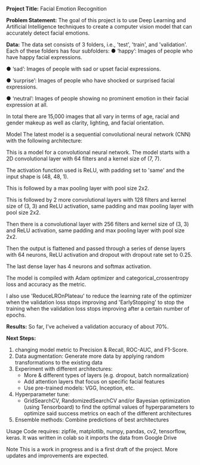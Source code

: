 **Project Title:** Facial Emotion Recognition

**Problem Statement:**
The goal of this project is to use Deep Learning and Artificial Intelligence techniques to create a computer vision model that can accurately detect facial emotions.

**Data:**
The data set consists of 3 folders, i.e., 'test', 'train', and 'validation'. Each of these folders has four subfolders:
● ‘happy’: Images of people who have happy facial expressions.

● ‘sad’: Images of people with sad or upset facial expressions.

● ‘surprise’: Images of people who have shocked or surprised facial expressions.

● ‘neutral’: Images of people showing no prominent emotion in their facial expression at all.

In total there are 15,000 images that all vary in terms of age, racial and gender makeup as well as clarity, lighting, and facial orientation.


Model
The latest model is a sequential convolutional neural network (CNN) with the following architecture:

This is a model for a convolutional neural network. The model starts with a 2D convolutional layer with 64 filters and a kernel size of (7, 7). 

The activation function used is ReLU, with padding set to 'same' and the input shape is (48, 48, 1). 

This is followed by a max pooling layer with pool size 2x2. 

This is followed by 2 more convolutional layers with 128 filters and kernel size of (3, 3) and ReLU activation, same padding and max pooling layer with pool size 2x2. 

Then there is a convolutional layer with 256 filters and kernel size of (3, 3) and ReLU activation, same padding and max pooling layer with pool size 2x2. 

Then the output is flattened and passed through a series of dense layers with 64 neurons, ReLU activation and dropout with dropout rate set to 0.25. 

The last dense layer has 4 neurons and softmax activation. 

The model is compiled with Adam optimizer and categorical_crossentropy loss and accuracy as the metric.

I also use 'ReduceLROnPlateau' to reduce the learning rate of the optimizer when the validation loss stops improving and 'EarlyStopping' to stop the training when the validation loss stops improving after a certain number of epochs.

**Results:**
So far, I've acheived a validation accuracy of about 70%. 

**Next Steps:**
1. changing model metric to Precision & Recall, ROC-AUC, and F1-Score. 
2. Data augmentation: Generate more data by applying random transformations to the existing data
3. Experiment with different architectures:
    - More & different types of layers (e.g. dropout, batch normalization) 
    - Add attention layers that focus on specific facial features
    - Use pre-trained models: VGG, Inception, etc.
4. Hyperparameter tune: 
    - GridSearchCV, RandomizedSearchCV and/or Bayesian optimization (using Tensorboard) to find the optimal values of hyperparameters to optimize said success metrics on each of the different architectures
5. Ensemble methods: Combine predictions of best architectures

Usage
Code requires: zipfile, matplotlib, numpy, pandas, cv2, tensorflow, keras. It was written in colab so it imports the data from Google Drive

Note
This is a work in progress and is a first draft of the project. More updates and improvements are expected.
